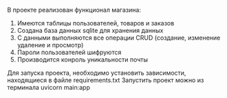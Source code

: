 В проекте реализован функционал магазина:

1) Имеются таблицы пользователей, товаров и заказов
2) Создана база данных sqlite для хранения данных
3) С данными выполняются все операции CRUD (создание, изменение удаление и просмотр)
4) Пароли пользователей шифруются
5) Производится конроль уникальности почты

Для запуска проекта, необходимо установить зависимости, находящиеся в файле requirements.txt
Запустить проект можно из терминала uvicorn main:app 
